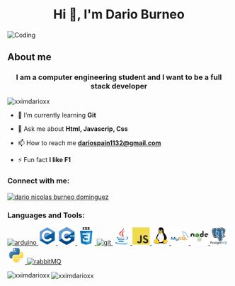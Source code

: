 <h1 align="center">Hi 👋, I'm Dario Burneo</h1>
<img align="center" alt="Coding" widrh="400" src="https://imgs.search.brave.com/XBIqTMHjCJSi7Q7USQ2s9n0DiI6oX3pBqTKtc4Y3_mo/rs:fit:860:0:0/g:ce/aHR0cHM6Ly9wbHVz/LnVuc3BsYXNoLmNv/bS9wcmVtaXVtX3Bo/b3RvLTE2NjE4Nzc3/Mzc1NjQtM2RmZDcy/ODJlZmNiP3E9ODAm/dz0xMDAwJmF1dG89/Zm9ybWF0JmZpdD1j/cm9wJml4bGliPXJi/LTQuMC4zJml4aWQ9/TTN3eE1qQTNmREI4/TUh4elpXRnlZMmg4/TVh4OFptOXVaRzhs/TWpCa1pTVXlNSEJo/Ym5SaGJHeGhKVEl3/WkdVbE1qQndjbTlu/Y21GdFlXTnBiMjU4/Wlc1OE1IeDhNSHg4/ZkRBPQ">

<h2 aling="left">About me </h2>
<h3 align="center">I am a computer engineering student and I want to be a full stack developer </h3>

<p align="left"> <img src="https://komarev.com/ghpvc/?username=xximdarioxx&label=Profile%20views&color=0e75b6&style=flat" alt="xximdarioxx" /> </p>

- 🌱 I’m currently learning **Git**

- 💬 Ask me about **Html, Javascrip, Css**

- 📫 How to reach me **dariospain1132@gmail.com**

- ⚡ Fun fact **I like F1**

<h3 align="left">Connect with me:</h3>
<p align="left">
<a href="https://linkedin.com/in/dario-nicolas-burneo-dominguez-244976272/" target="blank"><img align="center" src="https://raw.githubusercontent.com/rahuldkjain/github-profile-readme-generator/master/src/images/icons/Social/linked-in-alt.svg" alt="dario nicolas burneo dominguez" height="30" width="40" /></a>
</p>

<h3 align="left">Languages and Tools:</h3>
<p align="left"> <a href="https://www.arduino.cc/" target="_blank" rel="noreferrer"> <img src="https://cdn.worldvectorlogo.com/logos/arduino-1.svg" alt="arduino" width="40" height="40"/> </a> <a href="https://www.cprogramming.com/" target="_blank" rel="noreferrer"> <img src="https://raw.githubusercontent.com/devicons/devicon/master/icons/c/c-original.svg" alt="c" width="40" height="40"/> </a> <a href="https://www.w3schools.com/cpp/" target="_blank" rel="noreferrer"> <img src="https://raw.githubusercontent.com/devicons/devicon/master/icons/cplusplus/cplusplus-original.svg" alt="cplusplus" width="40" height="40"/> </a> <a href="https://www.w3schools.com/css/" target="_blank" rel="noreferrer"> <img src="https://raw.githubusercontent.com/devicons/devicon/master/icons/css3/css3-original-wordmark.svg" alt="css3" width="40" height="40"/> </a> <a href="https://git-scm.com/" target="_blank" rel="noreferrer"> <img src="https://www.vectorlogo.zone/logos/git-scm/git-scm-icon.svg" alt="git" width="40" height="40"/> </a> <a href="https://www.java.com" target="_blank" rel="noreferrer"> <img src="https://raw.githubusercontent.com/devicons/devicon/master/icons/java/java-original.svg" alt="java" width="40" height="40"/> </a> <a href="https://developer.mozilla.org/en-US/docs/Web/JavaScript" target="_blank" rel="noreferrer"> <img src="https://raw.githubusercontent.com/devicons/devicon/master/icons/javascript/javascript-original.svg" alt="javascript" width="40" height="40"/> </a> <a href="https://www.linux.org/" target="_blank" rel="noreferrer"> <img src="https://raw.githubusercontent.com/devicons/devicon/master/icons/linux/linux-original.svg" alt="linux" width="40" height="40"/> </a> <a href="https://www.mysql.com/" target="_blank" rel="noreferrer"> <img src="https://raw.githubusercontent.com/devicons/devicon/master/icons/mysql/mysql-original-wordmark.svg" alt="mysql" width="40" height="40"/> </a> <a href="https://nodejs.org" target="_blank" rel="noreferrer"> <img src="https://raw.githubusercontent.com/devicons/devicon/master/icons/nodejs/nodejs-original-wordmark.svg" alt="nodejs" width="40" height="40"/> </a> <a href="https://www.postgresql.org" target="_blank" rel="noreferrer"> <img src="https://raw.githubusercontent.com/devicons/devicon/master/icons/postgresql/postgresql-original-wordmark.svg" alt="postgresql" width="40" height="40"/> </a> <a href="https://www.python.org" target="_blank" rel="noreferrer"> <img src="https://raw.githubusercontent.com/devicons/devicon/master/icons/python/python-original.svg" alt="python" width="40" height="40"/> </a> <a href="https://www.rabbitmq.com" target="_blank" rel="noreferrer"> <img src="https://www.vectorlogo.zone/logos/rabbitmq/rabbitmq-icon.svg" alt="rabbitMQ" width="40" height="40"/> </a> </p>

<p><img align="left" src="https://github-readme-stats.vercel.app/api/top-langs?username=xximdarioxx&show_icons=true&locale=en&layout=compact" alt="xximdarioxx" /></p>

<p>&nbsp;<img align="center" src="https://github-readme-stats.vercel.app/api?username=xximdarioxx&show_icons=true&locale=en" alt="xximdarioxx" /></p>
